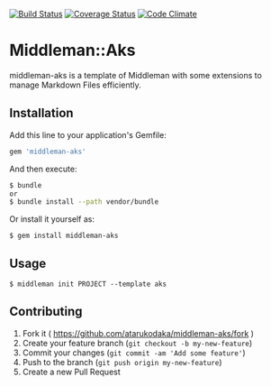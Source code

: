 [![Build Status](https://travis-ci.org/atarukodaka/middleman-aks.svg?branch=devel-blog)](https://travis-ci.org/atarukodaka/middleman-aks)
[![Coverage Status](https://coveralls.io/repos/atarukodaka/middleman-aks/badge.svg?branch=devel-blog)](https://coveralls.io/r/atarukodaka/middleman-aks?branch=devel-blog)
[![Code Climate](https://codeclimate.com/github/atarukodaka/middleman-aks/badges/gpa.svg)](https://codeclimate.com/github/atarukodaka/middleman-aks)


# Middleman::Aks

middleman-aks is a template of Middleman with some extensions to manage Markdown Files efficiently.

## Installation

Add this line to your application's Gemfile:

```ruby
gem 'middleman-aks'
```

And then execute:

```sh
$ bundle
or
$ bundle install --path vendor/bundle
```

Or install it yourself as:

```
$ gem install middleman-aks
```

## Usage

```
$ middleman init PROJECT --template aks
```

## Contributing

1. Fork it ( https://github.com/atarukodaka/middleman-aks/fork )
2. Create your feature branch (`git checkout -b my-new-feature`)
3. Commit your changes (`git commit -am 'Add some feature'`)
4. Push to the branch (`git push origin my-new-feature`)
5. Create a new Pull Request

